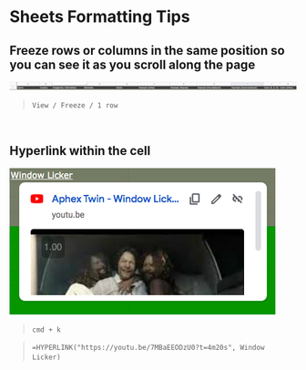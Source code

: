 # Sheets Formatting Tips

## Freeze rows or columns in the same position so you can see it as you scroll along the page

![Freeze Row Example](./images/sheets_freeze_row_example.png)

> ``` View / Freeze / 1 row ```

<br>

## Hyperlink within the cell

![Hyperlink Example](./images/sheets_hyperlink_example.png)

> ``` cmd + k ```

> ``` =HYPERLINK("https://youtu.be/7MBaEEODzU0?t=4m20s", Window Licker) ```


<br>

